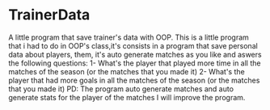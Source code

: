 # TrainerData
A little program that save trainer's data with OOP.
This is a little program that i had to do in OOP's class,it's consists in a program that save personal data about players, them, it's auto generate matches as you like and aswers the following questions:
1- What's the player that played more time in all the matches of the season (or the matches that you made it)
2- What's the player that had more goals in all the matches of the season (or the matches that you made it)
PD: The program auto generate matches and auto generate stats for the player of the matches
I will improve the program.
